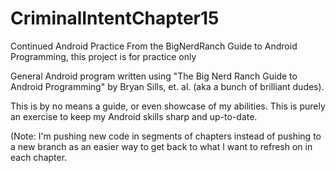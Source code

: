 # CriminalIntentChapter15
Continued Android Practice
From the BigNerdRanch Guide to Android Programming, this project is for practice only

General Android program written using "The Big Nerd Ranch Guide to Android Programming" by Bryan Sills, et. al. (aka a bunch of brilliant dudes).

This is by no means a guide, or even showcase of my abilities. This is purely an exercise to keep my Android skills sharp and up-to-date.

(Note: I'm pushing new code in segments of chapters instead of pushing to a new branch as an easier way to get back to what I want to refresh on in each chapter.
